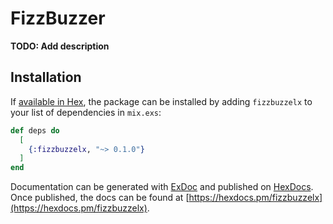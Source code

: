 # FizzBuzzer

**TODO: Add description**

## Installation

If [available in Hex](https://hex.pm/docs/publish), the package can be installed
by adding `fizzbuzzelx` to your list of dependencies in `mix.exs`:

```elixir
def deps do
  [
    {:fizzbuzzelx, "~> 0.1.0"}
  ]
end
```

Documentation can be generated with [ExDoc](https://github.com/elixir-lang/ex_doc)
and published on [HexDocs](https://hexdocs.pm). Once published, the docs can
be found at [https://hexdocs.pm/fizzbuzzelx](https://hexdocs.pm/fizzbuzzelx).

